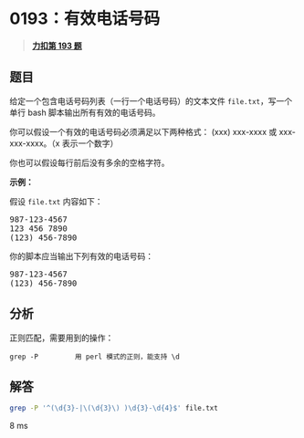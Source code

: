 # 0193：有效电话号码


> <u>**[力扣第 193 题](https://leetcode.cn/problems/valid-phone-numbers/)**</u>

## 题目

<p>给定一个包含电话号码列表（一行一个电话号码）的文本文件 <code>file.txt</code>，写一个单行 bash 脚本输出所有有效的电话号码。</p>

<p>你可以假设一个有效的电话号码必须满足以下两种格式： (xxx) xxx-xxxx 或 xxx-xxx-xxxx。（x 表示一个数字）</p>

<p>你也可以假设每行前后没有多余的空格字符。</p>



<p><strong>示例：</strong></p>

<p>假设 <code>file.txt</code> 内容如下：</p>

<pre>
987-123-4567
123 456 7890
(123) 456-7890
</pre>

<p>你的脚本应当输出下列有效的电话号码：</p>

<pre>
987-123-4567
(123) 456-7890
</pre>


## 分析

正则匹配，需要用到的操作：

    grep -P         用 perl 模式的正则，能支持 \d
 
## 解答

```bash
grep -P '^(\d{3}-|\(\d{3}\) )\d{3}-\d{4}$' file.txt
```
8 ms



